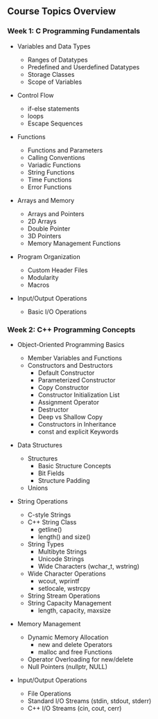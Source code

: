 ## Course Topics Overview

### Week 1: C Programming Fundamentals

- Variables and Data Types
  - Ranges of Datatypes
  - Predefined and Userdefined Datatypes
  - Storage Classes
  - Scope of Variables

- Control Flow
  - if-else statements
  - loops
  - Escape Sequences

- Functions
  - Functions and Parameters
  - Calling Conventions
  - Variadic Functions
  - String Functions
  - Time Functions
  - Error Functions

- Arrays and Memory
  - Arrays and Pointers
  - 2D Arrays
  - Double Pointer
  - 3D Pointers
  - Memory Management Functions

- Program Organization
  - Custom Header Files
  - Modularity
  - Macros

- Input/Output Operations
  - Basic I/O Operations
### Week 2: C++ Programming Concepts

- Object-Oriented Programming Basics
  - Member Variables and Functions
  - Constructors and Destructors
    - Default Constructor
    - Parameterized Constructor
    - Copy Constructor
    - Constructor Initialization List
    - Assignment Operator
    - Destructor
    - Deep vs Shallow Copy
    - Constructors in Inheritance
    - const and explicit Keywords

- Data Structures
  - Structures
    - Basic Structure Concepts
    - Bit Fields
    - Structure Padding
  - Unions

- String Operations
  - C-style Strings
  - C++ String Class
    - getline()
    - length() and size()
  - String Types
    - Multibyte Strings
    - Unicode Strings
    - Wide Characters (wchar_t, wstring)
  - Wide Character Operations
    - wcout, wprintf
    - setlocale, wstrcpy
  - String Stream Operations
  - String Capacity Management
    - length, capacity, maxsize

- Memory Management
  - Dynamic Memory Allocation
    - new and delete Operators
    - malloc and free Functions
  - Operator Overloading for new/delete
  - Null Pointers (nullptr, NULL)

- Input/Output Operations
  - File Operations
  - Standard I/O Streams (stdin, stdout, stderr)
  - C++ I/O Streams (cin, cout, cerr)